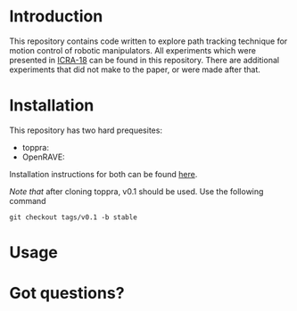 # Introduction
This repository contains code written to explore path tracking
technique for motion control of robotic manipulators. All experiments
which were presented in [ICRA-18](https://arxiv.org/abs/1709.05101)
can be found in this repository. There are additional experiments that
did not make to the paper, or were made after that.

# Installation

This repository has two hard prequesites:
- toppra: 
- OpenRAVE: 

Installation instructions for both can be found [here](github.com/hungpham2511/toppra).

*Note that* after cloning toppra, v0.1 should be used. Use the
following command
``` shell
git checkout tags/v0.1 -b stable
```
# Usage

# Got questions?

